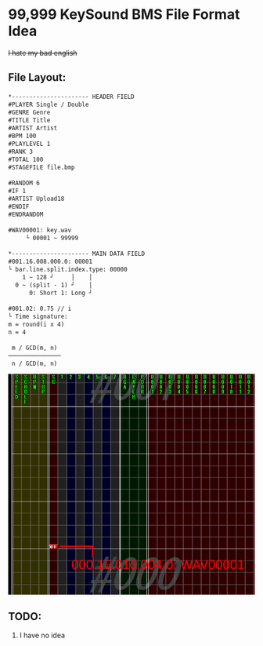 # 99,999 KeySound BMS File Format Idea
~~I hate my bad english~~


## File Layout:
```
*---------------------- HEADER FIELD
#PLAYER Single / Double
#GENRE Genre
#TITLE Title
#ARTIST Artist
#BPM 100
#PLAYLEVEL 1
#RANK 3
#TOTAL 100
#STAGEFILE file.bmp

#RANDOM 6
#IF 1
#ARTIST Upload18
#ENDIF
#ENDRANDOM

#WAV00001: key.wav
     └ 00001 ~ 99999

*---------------------- MAIN DATA FIELD
#001.16.008.000.0: 00001
└ bar.line.split.index.type: 00000
    1 ~ 128 ┘     │    │
  0 ~ (split - 1) ┘    │
      0: Short 1: Long ┘

#001.02: 0.75 // i
└ Time signature:
m = round(i x 4)
n = 4

 m / GCD(m, n)
───────────────
 n / GCD(m, n)
```
![Example](https://github.com/Upload18cute/10kKeySoundBMSFormatIdea/blob/main/Example.png)




## TODO:
1. I have no idea
